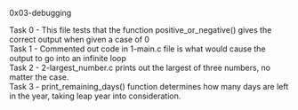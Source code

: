 0x03-debugging

Task 0 - This file tests that the function positive_or_negative() gives the correct output when given a case of 0\
Task 1 - Commented out code in 1-main.c file is what would cause the output to go into an infinite loop\
Task 2 - 2-largest_number.c prints out the largest of three numbers, no matter the case.\
Task 3 - print_remaining_days() function determines how many days are left in the year, taking leap year into consideration.
